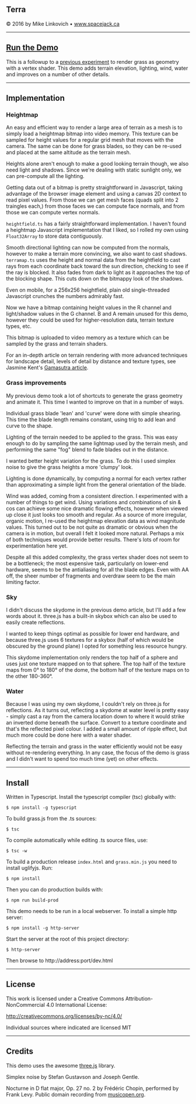 ## Terra

© 2016 by Mike Linkovich • www.spacejack.ca

---

## [Run the Demo](http://www.spacejack.ca/projects/terra/)

This is a followup to a [previous experiment](http://github.com/spacejack/poaceae) to render grass as geometry with a vertex shader. This demo adds terrain elevation, lighting, wind, water and improves on a number of other details.

---

## Implementation

### Heightmap

An easy and efficient way to render a large area of terrain as a mesh is to simply load a heightmap bitmap into video memory. This texture can be sampled for height values for a regular grid mesh that moves with the camera. The same can be done for grass blades, so they can be re-used and placed at the same altitude as the terrain mesh.

Heights alone aren't enough to make a good looking terrain though, we also need light and shadows. Since we're dealing with static sunlight only, we can pre-compute all the lighting.

Getting data out of a bitmap is pretty straightforward in Javascript, taking advantage of the browser image element and using a canvas 2D context to read pixel values. From those we can get mesh faces (quads split into 2 traingles each,) from those faces we can compute face normals, and from those we can compute vertex normals.

`heightfield.ts` has a fairly straightforward implementation. I haven't found a heightmap Javascript implementation that I liked, so I rolled my own using `Float32Array` to store data contiguously.

Smooth directional lighting can now be computed from the normals, however to make a terrain more convincing, we also want to cast shadows. `terramap.ts` uses the height and normal data from the heightfield to cast rays from each coordinate back toward the sun direction, checking to see if the ray is blocked. It also fades from dark to light as it approaches the top of the blocking shape. This cuts down on the bitmappy look of the shadows.

Even on mobile, for a 256x256 heightfield, plain old single-threaded Javascript crunches the numbers admirably fast.

Now we have a bitmap containing height values in the R channel and light/shadow values in the G channel. B and A remain unused for this demo, however they could be used for higher-resolution data, terrain texture types, etc.

This bitmap is uploaded to video memory as a texture which can be sampled by the grass and terrain shaders.

For an in-depth article on terrain rendering with more advanced techniques for landscape detail, levels of detail by distance and texture types, see Jasmine Kent's [Gamasutra article](http://www.gamasutra.com/blogs/JasmineKent/20130904/199521/WebGL_Terrain_Rendering_in_Trigger_Rally__Part_1.php).

### Grass improvements

My previous demo took a lot of shortcuts to generate the grass geometry and animate it. This time I wanted to improve on that in a number of ways.

Individual grass blade 'lean' and 'curve' were done with simple shearing. This time the blade length remains constant, using trig to add lean and curve to the shape.

Lighting of the terrain needed to be applied to the grass. This was easy enough to do by sampling the same lightmap used by the terrain mesh, and performing the same "fog" blend to fade blades out in the distance.

I wanted better height variation for the grass. To do this I used simplex noise to give the grass heights a more 'clumpy' look.

Lighting is done dynamically, by computing a normal for each vertex rather than approximating a simple light from the general orientation of the blade.

Wind was added, coming from a consistent direction. I experimented with a number of things to get wind. Using variations and combinations of sin & cos can achieve some nice dramatic flowing effects, however when viewed up close it just looks too smooth and regular. As a source of more irregular, organic motion, I re-used the heightmap elevation data as wind magnitude values. This turned out to be not quite as dramatic or obvious when the camera is in motion, but overall I felt it looked more natural. Perhaps a mix of both techniques would provide better results. There's lots of room for experimentation here yet.

Despite all this added complexity, the grass vertex shader does not seem to be a bottleneck; the most expensive task, particularly on lower-end hardware, seems to be the antialiasing for all the blade edges. Even with AA off, the sheer number of fragments and overdraw seem to be the main limiting factor.

### Sky

I didn't discuss the skydome in the previous demo article, but I'll add a few words about it. three.js has a built-in skybox which can also be used to easily create reflections.

I wanted to keep things optimal as possible for lower end hardware, and because three.js uses 6 textures for a skybox (half of which would be obscured by the ground plane) I opted for something less resource hungry.

This skydome implementation only renders the top half of a sphere and uses just one texture mapped on to that sphere. The top half of the texture maps from 0° to 180° of the dome, the bottom half of the texture maps on to the other 180-360°.

### Water

Because I was using my own skydome, I couldn't rely on three.js for reflections. As it turns out, reflecting a skydome at water level is pretty easy - simply cast a ray from the camera location down to where it would strike an inverted dome beneath the surface. Convert to a texture coordinate and that's the reflected pixel colour. I added a small amount of ripple effect, but much more could be done here with a water shader.

Reflecting the terrain and grass in the water efficiently would not be easy without re-rendering everything. In any case, the focus of the demo is grass and I didn't want to spend too much time (yet) on other effects.

---

## Install

Written in Typescript. Install the typescript compiler (tsc) globally with:

`$ npm install -g typescript`

To build grass.js from the .ts sources:

`$ tsc`

To compile automatically while editing .ts source files, use:

`$ tsc -w`

To build a production release `index.html` and `grass.min.js` you need to install uglifyjs. Run:

`$ npm install`

Then you can do production builds with:

`$ npm run build-prod`

This demo needs to be run in a local webserver. To install a simple http server:

`$ npm install -g http-server`

Start the server at the root of this project directory:

`$ http-server`

Then browse to http://address:port/dev.html

---

## License

This work is licensed under a Creative Commons Attribution-NonCommercial 4.0 International License:

http://creativecommons.org/licenses/by-nc/4.0/

Individual sources where indicated are licensed MIT

---

## Credits

This demo uses the awesome [three.js](http://www.threejs.org/) library.

Simplex noise by Stefan Gustavson and Joseph Gentle.

Nocturne in D flat major, Op. 27 no. 2 by Frédéric Chopin, performed by Frank Levy. Public domain recording from [musicopen.org](https://musopen.org/music/302/frederic-chopin/nocturnes-op-27/).
